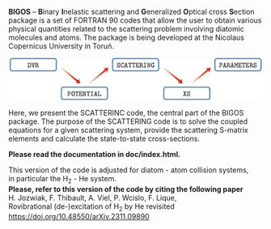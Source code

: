 **BIGOS** – **B**inary **I**nelastic scattering and **G**eneralized **O**ptical cross **S**ection package is a set of FORTRAN 90 codes that
allow the user to obtain various physical quantities related to the scattering problem involving diatomic molecules and
atoms. The package is being developed at the Nicolaus Copernicus University in Toruń.

![bigos_graph](doc/media/bigos_graph.jpg "Structure of the BIGOS project")

Here, we present the SCATTERINC code, the central part of the BIGOS package.
The purpose of the SCATTERING code is to solve the coupled equations for a given scattering system, provide the
scattering S-matrix elements and calculate the state-to-state cross-sections.

**Please read the documentation in doc/index.html.**


This version of the code is adjusted for diatom - atom collision systems,<br>
in particular the H<sub>2</sub> - He system. <br>
**Please, refer to this version of the code by citing the following paper** <br>
H. Jozwiak, F. Thibault, A. Viel, P. Wcislo, F. Lique, <br>
Rovibrational (de-)excitation of H<sub>2</sub> by He revisited <br>
https://doi.org/10.48550/arXiv.2311.09890
